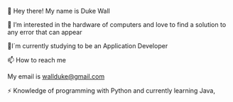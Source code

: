   👋 Hey there! My name is Duke Wall
  
  👀 I’m interested in the hardware of computers and love to find a solution to any error that can appear
  
  🌱I´m currently studying to be an Application Developer
  
  📫 How to reach me 
  
  My email is wallduke@gmail.com 
  
  ⚡ Knowledge of programming with Python and currently learning Java,


<!---
DukeGW/DukeGW is a ✨ special ✨ repository because its `README.md` (this file) appears on your GitHub profile.
You can click the Preview link to take a look at your changes.
--->
